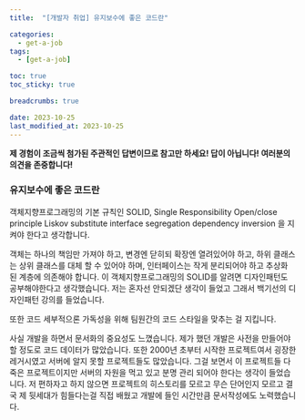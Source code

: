 ```yaml
---
title:  "[개발자 취업] 유지보수에 좋은 코드란"

categories:
  - get-a-job
tags:
  - [get-a-job]

toc: true
toc_sticky: true

breadcrumbs: true

date: 2023-10-25
last_modified_at: 2023-10-25
---
```


**제 경험이 조금씩 첨가된 주관적인 답변이므로 참고만 하세요! 답이 아닙니다! 여러분의 의견을 존중합니다!**

### 유지보수에 좋은 코드란

객체지향프로그래밍의 기본 규칙인 SOLID,
Single Responsibility
Open/close principle
Liskov substitute
interface segregation
dependency inversion 을 지켜야 한다고 생각합니다.

객체는 하나의 책임만 가져야 하고, 변경엔 닫히되 확장엔 열려있어야 하고, 하위 클래스는 상위 클래스를 대체 할 수 있어야 하며,
인터페이스는 작게 분리되어야 하고 추상화 된 계층에 의존해야 합니다.
이 객체지향프로그래밍의 SOLID를 알려면 디자인패턴도 공부해야한다고 생각했습니다.
저는 혼자선 안되겠단 생각이 들었고 그래서 백기선의 디자인패턴 강의를 들었습니다.

또한 코드 세부적으론 가독성을 위해 팀원간의 코드 스타일을 맞추는 걸 지킵니다.

사실 개발을 하면서 문서화의 중요성도 느꼈습니다.
제가 했던 개발은 사전을 만들어야할 정도로 코드 데이터가 많았습니다.
또한 2000년 초부터 시작한 프로젝트여서 굉장한 레거시였고 서버에 알지 못할 프로젝트들도 많았습니다.
그걸 보면서 이 프로젝트들 다 죽은 프로젝트이지만 서버의 자원을 먹고 있고 분명 관리 되어야 한다는 생각이 들었습니다.
저 편하자고 하지 않으면 프로젝트의 히스토리를 모르고 무슨 단어인지 모르고 결국 제 뒷세대가 힘들다는걸 직접 배웠고 개발에 들인 시간만큼 문서작성에도 노력했습니다.

